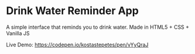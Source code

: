 # Drink Water Reminder App
A simple interface that reminds you to drink water. Made in HTML5 + CSS + Vanilla JS

Live Demo: https://codepen.io/kostastepetes/pen/vYyQraJ
